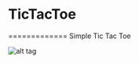 # TicTacToe
=============
Simple Tic Tac Toe

![alt tag](https://raw.githubusercontent.com/VictorAceChen/TicTacToe/master/SampleImage.png)